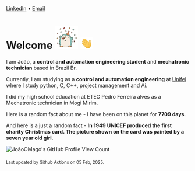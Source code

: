 [LinkedIn](https://www.linkedin.com/in/joão-pedro-gozzoli-b95641301/) &bull;
[Email](joaopedrogozzoli@gmail.com)

# Welcome <img src="happy.gif" height="64px" /> <img src="wave.gif" height="32px" />

I am João, a  **control and automation engineering student** and **mechatronic technician** based in Brazil Br.

Currently, I am studying as a **control and automation engineering** at [Unifei](https://unifei.edu.br) where I study python, C, C++, project management and Ai.

I did my high school education at ETEC Pedro Ferreira alves as a Mechatronic technician in Mogi Mirim.

Here is a random fact about me - I have been on this planet for **7709 days**.

And here is a just a random fact -  **In 1949 UNICEF produced the first charity Christmas card. The picture shown on the card was painted by a seven year old girl**.

![JoãoOMago's GitHub Profile View Count](https://komarev.com/ghpvc/?username=JoaoOMago)

<sub>Last updated by Github Actions on 05 Feb, 2025.</sub>
